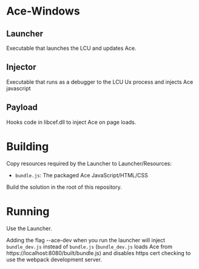 # Ace-Windows

## Launcher
Executable that launches the LCU and updates Ace.

## Injector
Executable that runs as a debugger to the LCU Ux process and injects Ace javascript

## Payload
Hooks code in libcef.dll to inject Ace on page loads.

# Building
Copy resources required by the Launcher to Launcher/Resources:
- `bundle.js`: The packaged Ace JavaScript/HTML/CSS

Build the solution in the root of this repository.

# Running
Use the Launcher.

Adding the flag --ace-dev when you run the launcher will inject `bundle_dev.js` instead of `bundle.js` (`bundle_dev.js` loads Ace from https://localhost:8080/built/bundle.js) and disables https cert checking to use the webpack development server.
